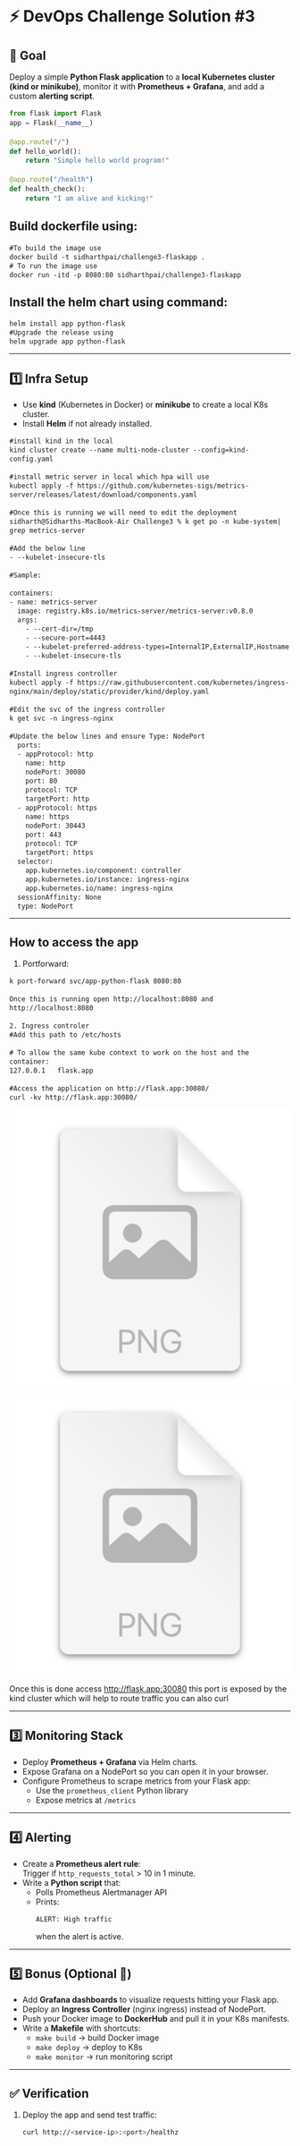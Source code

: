 # ⚡ DevOps Challenge Solution #3

## 🎯 Goal
Deploy a simple **Python Flask application** to a **local Kubernetes cluster (kind or minikube)**, monitor it with **Prometheus + Grafana**, and add a custom **alerting script**.
```python
from flask import Flask
app = Flask(__name__)

@app.route("/")
def hello_world():
    return "Simple hello world program!"

@app.route("/health")
def health_check():
    return "I am alive and kicking!"
```
## Build dockerfile using:
```commandline
#To build the image use
docker build -t sidharthpai/challenge3-flaskapp .
# To run the image use
docker run -itd -p 8080:80 sidharthpai/challenge3-flaskapp 
```
## Install the helm chart using command:
```commandline
helm install app python-flask
#Upgrade the release using
helm upgrade app python-flask
```
---

## 1️⃣ Infra Setup
- Use **kind** (Kubernetes in Docker) or **minikube** to create a local K8s cluster.
- Install **Helm** if not already installed.
```commandline
#install kind in the local
kind cluster create --name multi-node-cluster --config=kind-config.yaml

#install metric server in local which hpa will use
kubectl apply -f https://github.com/kubernetes-sigs/metrics-server/releases/latest/download/components.yaml

#Once this is running we will need to edit the deployment
sidharth@Sidharths-MacBook-Air Challenge3 % k get po -n kube-system| grep metrics-server
 
#Add the below line
- --kubelet-insecure-tls

#Sample:

containers:
- name: metrics-server
  image: registry.k8s.io/metrics-server/metrics-server:v0.8.0
  args:
    - --cert-dir=/tmp
    - --secure-port=4443
    - --kubelet-preferred-address-types=InternalIP,ExternalIP,Hostname
    - --kubelet-insecure-tls

#Install ingress controller
kubectl apply -f https://raw.githubusercontent.com/kubernetes/ingress-nginx/main/deploy/static/provider/kind/deploy.yaml

#Edit the svc of the ingress controller
k get svc -n ingress-nginx

#Update the below lines and ensure Type: NodePort
  ports:
  - appProtocol: http
    name: http
    nodePort: 30080
    port: 80
    protocol: TCP
    targetPort: http
  - appProtocol: https
    name: https
    nodePort: 30443
    port: 443
    protocol: TCP
    targetPort: https
  selector:
    app.kubernetes.io/component: controller
    app.kubernetes.io/instance: ingress-nginx
    app.kubernetes.io/name: ingress-nginx
  sessionAffinity: None
  type: NodePort
```
---
## How to access the app
1. Portforward:

```commandline
k port-forward svc/app-python-flask 8080:80

Once this is running open http://localhost:8080 and http://localhost:8080

2. Ingress controler
#Add this path to /etc/hosts

# To allow the same kube context to work on the host and the container:
127.0.0.1   flask.app

#Access the application on http://flask.app:30080/
curl -kv http://flask.app:30080/

```
![img_2.png](img_2.png)
![img_3.png](img_3.png)

Once this is done access http://flask.app:30080 this port is exposed by the kind cluster
which will help to route traffic you can also curl
 
---

## 3️⃣ Monitoring Stack
- Deploy **Prometheus + Grafana** via Helm charts.
- Expose Grafana on a NodePort so you can open it in your browser.
- Configure Prometheus to scrape metrics from your Flask app:
  - Use the `prometheus_client` Python library
  - Expose metrics at `/metrics`

---

## 4️⃣ Alerting
- Create a **Prometheus alert rule**:  
  Trigger if `http_requests_total` > 10 in 1 minute.
- Write a **Python script** that:
  - Polls Prometheus Alertmanager API
  - Prints:  
    ```bash
    ALERT: High traffic
    ```
    when the alert is active.

---

## 5️⃣ Bonus (Optional 🌟)
- Add **Grafana dashboards** to visualize requests hitting your Flask app.
- Deploy an **Ingress Controller** (nginx ingress) instead of NodePort.
- Push your Docker image to **DockerHub** and pull it in your K8s manifests.
- Write a **Makefile** with shortcuts:  
  - `make build` → build Docker image  
  - `make deploy` → deploy to K8s  
  - `make monitor` → run monitoring script  

---

## ✅ Verification
1. Deploy the app and send test traffic:
   ```bash
   curl http://<service-ip>:<port>/healthz